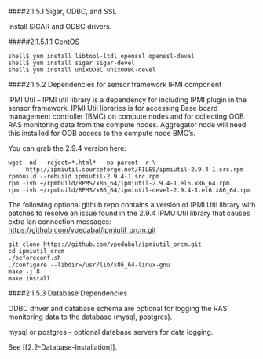 ####2.1.5.1 Sigar, ODBC, and SSL


Install SIGAR and ODBC drivers.

#####2.1.5.1.1 CentOS
```
shell$ yum install libtool-ltdl openssl openssl-devel
shell$ yum install sigar sigar-devel
shell$ yum install unixODBC unixODBC-devel
```
####2.1.5.2 Dependencies for sensor framework IPMI component


IPMI Util – IPMI util library is a dependency for including IPMI plugin in the sensor framework.  IPMI Util libraries is for accessing Base board management controller (BMC) on compute nodes and for collecting OOB RAS monitoring data from the compute nodes. Aggregator node will need this installed for OOB access to the compute node BMC’s.

You can grab the 2.9.4 version here:
```
wget -nd --reject=*.html* --no-parent -r \
     http://ipmiutil.sourceforge.net/FILES/ipmiutil-2.9.4-1.src.rpm
rpmbuild --rebuild ipmiutil-2.9.4-1.src.rpm
rpm -ivh ~/rpmbuild/RPMS/x86_64/ipmiutil-2.9.4-1.el6.x86_64.rpm
rpm -ivh ~/rpmbuild/RPMS/x86_64/ipmiutil-devel-2.9.4-1.el6.x86_64.rpm
```
    
The following optional github repo contains a version of IPMI Util library with patches to resolve an issue found in the 2.9.4 IPMU Util library that causes extra lan connection messages: https://github.com/vpedabal/ipmiutil_orcm.git
```
git clone https://github.com/vpedabal/ipmiutil_orcm.git
cd ipmiutil_orcm
./beforeconf.sh 
./configure --libdir=/usr/lib/x86_64-linux-gnu
make -j 8
make install
```

####2.1.5.3 Database Dependencies


ODBC driver and database schema are optional for logging the RAS monitoring data to the database (mysql, postgres).

mysql or postgres – optional database servers for data logging.

See [[2.2-Database-Installation]].


